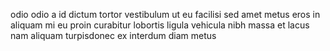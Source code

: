 odio odio a id dictum tortor vestibulum ut eu facilisi sed amet metus eros in
aliquam mi eu proin curabitur lobortis ligula vehicula nibh massa et lacus nam
aliquam turpisdonec ex interdum diam metus